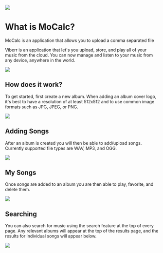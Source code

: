 ![](http://i.imgur.com/ElLWkwc.png)

# What is MoCalc?

MoCalc is an application that allows you to upload a comma separated file

Viberr is an application that let's you upload, store, and play all of your music from the cloud. You can now manage and listen to your music from any device, anywhere in the world. 

![](http://i.imgur.com/9Ix2CbR.png)

## How does it work?

To get started, first create a new album. When adding an album cover logo, it's best to have a resolution of at least 512x512 and to use common image formats such as JPG, JPEG, or PNG.

![](http://i.imgur.com/RsGZfUq.png)

## Adding Songs

After an album is created you will then be able to add/upload songs. Currently supported file types are WAV, MP3, and OGG.

![](http://i.imgur.com/gTNrnV6.png)

## My Songs

Once songs are added to an album you are then able to play, favorite, and delete them.

![](http://i.imgur.com/ggcgbz0.png)

## Searching

You can also search for music using the search feature at the top of every page. Any relevant albums will appear at the top of the results page, and the results for individual songs will appear below. 

![](http://i.imgur.com/kfkFA3N.png)